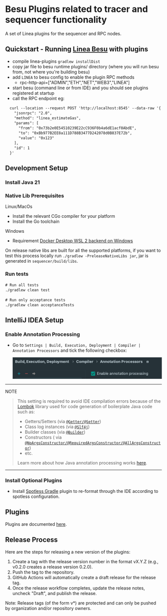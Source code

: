 # Besu Plugins related to tracer and sequencer functionality

A set of Linea plugins for the sequencer and RPC nodes.

## Quickstart - Running [Linea Besu](https://github.com/Consensys/linea-besu) with plugins

- compile linea-plugins `gradlew installDist`
- copy jar file to besu runtime plugins/ directory (where you will run besu from, not where you're building besu)
- add `LINEA` to besu config to enable the plugin RPC methods
  - rpc-http-api=\["ADMIN","ETH","NET","WEB3","LINEA"\]
- start besu (command line or from IDE) and you should see plugins registered at startup
- call the RPC endpoint eg:

```shell
  curl --location --request POST 'http://localhost:8545' --data-raw '{
    "jsonrpc": "2.0",
    "method": "linea_estimateGas",
    "params": [
      "from": "0x73b2e0E54510239E22cC936F0b4a6dE1acf0AbdE",
      "to": "0xBb977B2EE8a111D788B3477D242078d0B837E72b",
      "value": "0x123"
    ],
    "id": 1
  }'
```

## Development Setup

### Install Java 21

### Native Lib Prerequisites

Linux/MacOs
* Install the relevant CGo compiler for your platform
* Install the Go toolchain

Windows
* Requirement [Docker Desktop WSL 2 backend on Windows](https://docs.docker.com/desktop/wsl/)

On release native libs are built for all the supported platforms,
if you want to test this process locally run `./gradlew -PreleaseNativeLibs jar`,
jar is generated in `sequencer/build/libs`.

### Run tests

```shell
# Run all tests
./gradlew clean test

# Run only acceptance tests
./gradlew clean acceptanceTests
```

## IntelliJ IDEA Setup

### Enable Annotation Processing

- Go to `Settings | Build, Execution, Deployment | Compiler | Annotation Processors` and tick the following
  checkbox:

  ![idea_enable_annotation_processing_setting.png](images/idea_enable_annotation_processing_setting.png)

______________________________________________________________________

NOTE

> This setting is required to avoid IDE compilation errors because of the [Lombok](https://projectlombok.org/features/)
> library used for code generation of boilerplate Java code such as:
>
> - Getters/Setters (via [`@Getter/@Setter`](https://projectlombok.org/features/GetterSetter))
> - Class log instances (via [`@Slf4j`](https://projectlombok.org/features/log))
> - Builder classes (via [`@Builder`](https://projectlombok.org/features/Builder))
> - Constructors (
>   via [`@NoArgsConstructor/@RequiredArgsConstructor/@AllArgsConstructor`](https://projectlombok.org/features/constructor))
> - etc.
>
> Learn more about how Java annotation processing
> works [here](https://www.baeldung.com/java-annotation-processing-builder).

______________________________________________________________________

### Install Optional Plugins

- Install [Spotless Gradle](https://plugins.jetbrains.com/plugin/18321-spotless-gradle) plugin to re-format through
  the IDE according to spotless configuration.

## Plugins

Plugins are documented [here](PLUGINS.md).

## Release Process
Here are the steps for releasing a new version of the plugins:
  1. Create a tag with the release version number in the format vX.Y.Z (e.g., v0.2.0 creates a release version 0.2.0).
  2. Push the tag to the repository.
  3. GitHub Actions will automatically create a draft release for the release tag.
  4. Once the release workflow completes, update the release notes, uncheck "Draft", and publish the release.

Note: Release tags (of the form v*) are protected and can only be pushed by organization and/or repository owners.
